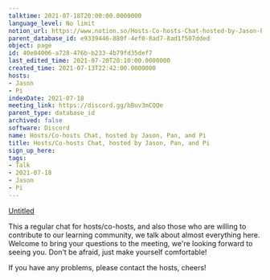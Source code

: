 ```yaml
---
talktime: 2021-07-18T20:00:00.0000000
language_level: No limit
notion_url: https://www.notion.so/Hosts-Co-hosts-Chat-hosted-by-Jason-Pan-and-Pi-40e04006a728476bb2334b79fd35def7
parent_database_id: e9339446-880f-4ef0-8ad7-8ad1f507dded
object: page
id: 40e04006-a728-476b-b233-4b79fd35def7
last_edited_time: 2021-07-20T20:10:00.0000000
created_time: 2021-07-13T22:42:00.0000000
hosts:
- Jason
- Pi
indexDate: 2021-07-18
meeting_link: https://discord.gg/bBuv3mCQQe
parent_type: database_id
archived: false
software: Discord
name: Hosts/Co-hosts Chat, hosted by Jason, Pan, and Pi
title: Hosts/Co-hosts Chat, hosted by Jason, Pan, and Pi
sign_up_here: 
tags:
- Talk
- 2021-07-18
- Jason
- Pi
---
```




[Untitled](https://www.notion.so/d637a27eb33f44cbb92a56c3359cc567)   



This a regular chat for hosts/co-hosts, and also those who are willing to contribute to our learning community, we talk about almost everything here. Welcome to bring your questions to the meeting, we're looking forward to seeing you. Don't be afraid, just make yourself comfortable!

If you have any problems, please contact the hosts, cheers!



